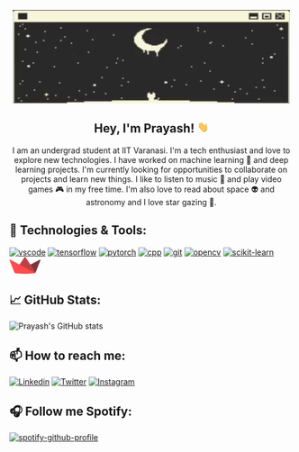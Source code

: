<p align="center"><img src="./assets/prayashdash_.gif"></p>

<h2 style="text-align:center">Hey, I'm Prayash! <img src="./assets/hi.gif" height=20 width=20></h2>

 <p align="center">I am an undergrad student at IIT Varanasi. I'm a tech enthusiast and love to explore new technologies. I have worked on machine learning 🤖 and deep learning projects. I'm currently looking for opportunities to collaborate on projects and learn new things. I like to listen to music 🎵 and play video games 🎮 in my free time. I'm also love to read about space 👽 and astronomy and I love star gazing 🔭.</p>



## 🌱 Technologies & Tools:
[<img src="https://cdn.jsdelivr.net/gh/devicons/devicon/icons/python/python-original.svg" alt="vscode" width="40" height="40"/>](https://www.python.org/)
[<img src="https://cdn.jsdelivr.net/gh/devicons/devicon/icons/tensorflow/tensorflow-original.svg" alt="tensorflow" width="40" height="40"/>](https://www.tensorflow.org/)
[<img src="https://cdn.jsdelivr.net/gh/devicons/devicon/icons/pytorch/pytorch-original.svg" alt="pytorch" width="40" height="40"/>](https://pytorch.org/)
[<img src="https://cdn.jsdelivr.net/gh/devicons/devicon/icons/cplusplus/cplusplus-original.svg" alt="cpp" width="40" height="40"/>](https://isocpp.org/)
[<img src="https://cdn.jsdelivr.net/gh/devicons/devicon/icons/git/git-original.svg" alt="git" width="40" height="40"/>](https://git-scm.com/)
[<img src="https://cdn.jsdelivr.net/gh/devicons/devicon/icons/opencv/opencv-original.svg" alt="opencv" width="40" height="40"/>](https://opencv.org/)
[<img src="https://upload.wikimedia.org/wikipedia/commons/0/05/Scikit_learn_logo_small.svg" alt="scikit-learn" height="40"/>](https://scikit-learn.org/stable/)
[<img src="./assets/streamlit.png" alt="streamlit" height="30"/>](https://streamlit.io/)


## &#x1f4c8; GitHub Stats:
![Prayash's GitHub stats](https://github-readme-stats.vercel.app/api?username=prayashdash1729&show_icons=true&theme=dark#gh-dark-mode-only)

## 📫 How to reach me:
[![Linkedin](https://skillicons.dev/icons?i=linkedin)](https://www.linkedin.com/in/prayashdash/)
[![Twitter](https://skillicons.dev/icons?i=twitter)](https://twitter.com/thePrayashDash)
[![Instagram](https://skillicons.dev/icons?i=instagram)](https://www.instagram.com/prayashdash_/)

## 🎧 Follow me Spotify:

[![spotify-github-profile](https://spotify-github-profile.vercel.app/api/view?uid=5qp20v1xme2k0wos7667er8xb&cover_image=false&theme=default&show_offline=false&background_color=121212&interchange=false&bar_color_cover=false&bar_color=53b14f)](https://spotify-github-profile.vercel.app/api/view?uid=5qp20v1xme2k0wos7667er8xb&redirect=true)


